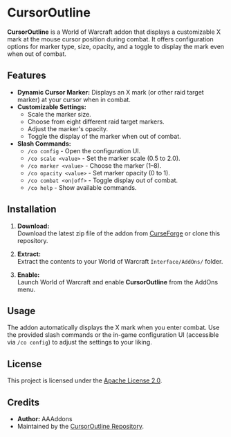# CursorOutline

**CursorOutline** is a World of Warcraft addon that displays a customizable X mark at the mouse cursor position during combat. It offers configuration options for marker type, size, opacity, and a toggle to display the mark even when out of combat.

## Features

- **Dynamic Cursor Marker:** Displays an X mark (or other raid target marker) at your cursor when in combat.
- **Customizable Settings:**  
  - Scale the marker size.
  - Choose from eight different raid target markers.
  - Adjust the marker's opacity.
  - Toggle the display of the marker when out of combat.
- **Slash Commands:**  
  - `/co config` - Open the configuration UI.
  - `/co scale <value>` - Set the marker scale (0.5 to 2.0).
  - `/co marker <value>` - Choose the marker (1–8).
  - `/co opacity <value>` - Set marker opacity (0 to 1).
  - `/co combat <on|off>` - Toggle display out of combat.
  - `/co help` - Show available commands.

## Installation

1. **Download:**  
   Download the latest zip file of the addon from [CurseForge](https://www.curseforge.com/) or clone this repository.

2. **Extract:**  
   Extract the contents to your World of Warcraft `Interface/AddOns/` folder.

3. **Enable:**  
   Launch World of Warcraft and enable **CursorOutline** from the AddOns menu.

## Usage

The addon automatically displays the X mark when you enter combat. Use the provided slash commands or the in-game configuration UI (accessible via `/co config`) to adjust the settings to your liking.

## License

This project is licensed under the [Apache License 2.0](LICENSE).

## Credits

- **Author:** AAAddons  
- Maintained by the [CursorOutline Repository](https://github.com/PeterNumerasz/CursorOutline).
